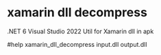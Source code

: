 # xamarin dll decompress
.NET 6
Visual Studio 2022
Util for Xamarin dll in apk

#help
xamarin_dll_decompress input.dll output.dll

